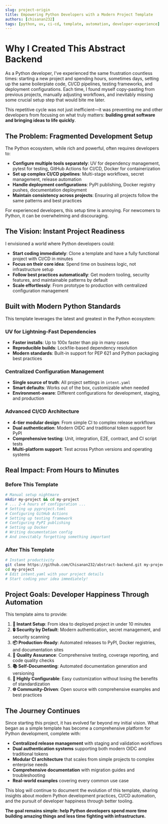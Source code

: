 ```yaml
---
slug: project-origin
title: Empowering Python Developers with a Modern Project Template
authors: [chisanan232]
tags: [python, uv, ci-cd, template, automation, developer-experience]
---
```


# Why I Created This Abstract Backend

As a Python developer, I've experienced the same frustration countless times: starting a new project and spending hours, sometimes days, setting up the same boilerplate code, CI/CD pipelines, testing frameworks, and deployment configurations. Each time, I found myself copy-pasting from previous projects, manually adjusting workflows, and inevitably missing some crucial setup step that would bite me later.

This repetitive cycle was not just inefficient—it was preventing me and other developers from focusing on what truly matters: **building great software and bringing ideas to life quickly**.

<!-- truncate -->

## The Problem: Fragmented Development Setup

The Python ecosystem, while rich and powerful, often requires developers to:

- **Configure multiple tools separately**: UV for dependency management, pytest for testing, GitHub Actions for CI/CD, Docker for containerization
- **Set up complex CI/CD pipelines**: Multi-stage workflows, secret management, release automation
- **Handle deployment configurations**: PyPI publishing, Docker registry pushes, documentation deployment
- **Maintain consistency across projects**: Ensuring all projects follow the same patterns and best practices

For experienced developers, this setup time is annoying. For newcomers to Python, it can be overwhelming and discouraging.

## The Vision: Instant Project Readiness

I envisioned a world where Python developers could:

- **Start coding immediately**: Clone a template and have a fully functional project with CI/CD in minutes
- **Focus on their core idea**: Spend time on business logic, not infrastructure setup
- **Follow best practices automatically**: Get modern tooling, security features, and maintainable patterns by default
- **Scale effortlessly**: From prototype to production with centralized configuration management

## Built with Modern Python Standards

This template leverages the latest and greatest in the Python ecosystem:

### **UV for Lightning-Fast Dependencies**
- **Faster installs**: Up to 100x faster than pip in many cases
- **Reproducible builds**: Lockfile-based dependency resolution
- **Modern standards**: Built-in support for PEP 621 and Python packaging best practices

### **Centralized Configuration Management**
- **Single source of truth**: All project settings in `intent.yaml`
- **Smart defaults**: Works out of the box, customizable when needed
- **Environment-aware**: Different configurations for development, staging, and production

### **Advanced CI/CD Architecture**
- **4-tier modular design**: From simple CI to complex release workflows
- **Dual authentication**: Modern OIDC and traditional token support for PyPI
- **Comprehensive testing**: Unit, integration, E2E, contract, and CI script tests
- **Multi-platform support**: Test across Python versions and operating systems

## Real Impact: From Hours to Minutes

### **Before This Template**
```bash
# Manual setup nightmare
mkdir my-project && cd my-project
# ... 2-4 hours of configuration ...
# Setting up pyproject.toml
# Configuring GitHub Actions
# Setting up testing framework
# Configuring PyPI publishing
# Setting up Docker
# Writing documentation config
# And inevitably forgetting something important
```

### **After This Template**
```bash
# Instant productivity
git clone https://github.com/Chisanan232/abstract-backend.git my-project
cd my-project
# Edit intent.yaml with your project details
# Start coding your idea immediately!
```

## Project Goals: Developer Happiness Through Automation

This template aims to provide:

1. **🚀 Instant Setup**: From idea to deployed project in under 10 minutes
2. **🔒 Security by Default**: Modern authentication, secret management, and security scanning
3. **📦 Production-Ready**: Automated releases to PyPI, Docker registries, and documentation sites
4. **🧪 Quality Assurance**: Comprehensive testing, coverage reporting, and code quality checks
5. **📚 Self-Documenting**: Automated documentation generation and versioning
6. **🔧 Highly Configurable**: Easy customization without losing the benefits of standardization
7. **🌐 Community-Driven**: Open source with comprehensive examples and best practices

## The Journey Continues

Since starting this project, it has evolved far beyond my initial vision. What began as a simple template has become a comprehensive platform for Python development, complete with:

- **Centralized release management** with staging and validation workflows
- **Dual authentication systems** supporting both modern OIDC and traditional tokens
- **Modular CI architecture** that scales from simple projects to complex enterprise needs
- **Comprehensive documentation** with migration guides and troubleshooting
- **Real-world examples** covering every common use case

This blog will continue to document the evolution of this template, sharing insights about modern Python development practices, CI/CD automation, and the pursuit of developer happiness through better tooling. 

**The goal remains simple: help Python developers spend more time building amazing things and less time fighting with infrastructure.**
